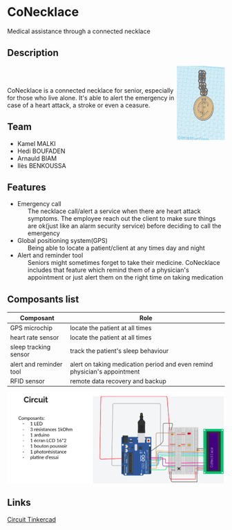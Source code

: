 # CoNecklace
Medical assistance through a connected necklace


## Description
<img src="images/coNecklace.png" height=22%  width=22%  alt="<3?" ALIGN="right">
<br><br>

CoNecklace is a connected necklace for senior, especially for those who live alone.
It's able to alert the emergency in case of a heart attack, a stroke or even a ceasure.


## Team
<ul>
  <li>Kamel MALKI</li>
  <li>Hedi BOUFADEN</li>
  <li>Arnauld BIAM</li>
  <li>Ilès BENKOUSSA</li>
</ul>


## Features
<ul>
  <li>Emergency call 
    <ul>The necklace call/alert a service when there are heart attack symptoms. The employee reach out the client to make sure things are ok(just like an alarm security service) before deciding to call the emergency</ul>
  </li>
  <li>Global positioning system(GPS)
    <ul>Being able to locate a patient/client at any times day and night</ul>
  </li>
  <li>Alert and reminder tool
    <ul>Seniors might sometimes forget to take their medicine. CoNecklace includes that feature which remind them of a physician's appointment or just alert them on the right time on taking medication</ul>
  </li>
</ul>


## Composants list
| Composant | Role |
| --- | ---------------|
| GPS microchip | locate the patient at all times |
| heart rate sensor| locate the patient at all times |
| sleep tracking sensor | track the patient's sleep behaviour |
| alert and reminder tool | alert on taking medication period and even remind physician's appointment |
| RFID sensor | remote data recovery and backup |

![materials](images/git.png)


## Links
[Circuit Tinkercad](https://www.tinkercad.com/things/csltpiHFjnu-amazing-snaget-vihelmo/editel?tenant=circuits)
